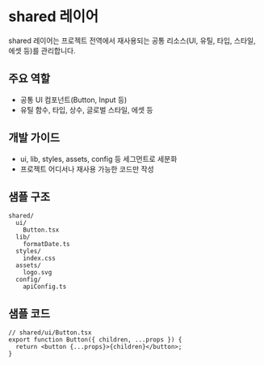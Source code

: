 # shared 레이어

shared 레이어는 프로젝트 전역에서 재사용되는 공통 리소스(UI, 유틸, 타입, 스타일, 에셋 등)를 관리합니다.

## 주요 역할

- 공통 UI 컴포넌트(Button, Input 등)
- 유틸 함수, 타입, 상수, 글로벌 스타일, 에셋 등

## 개발 가이드

- ui, lib, styles, assets, config 등 세그먼트로 세분화
- 프로젝트 어디서나 재사용 가능한 코드만 작성

## 샘플 구조

```text
shared/
  ui/
    Button.tsx
  lib/
    formatDate.ts
  styles/
    index.css
  assets/
    logo.svg
  config/
    apiConfig.ts
```

## 샘플 코드

```tsx
// shared/ui/Button.tsx
export function Button({ children, ...props }) {
  return <button {...props}>{children}</button>;
}
```
